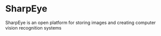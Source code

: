 # SharpEye

SharpEye is an open platform for storing images and creating computer vision recognition systems
